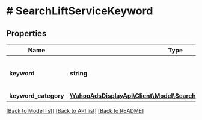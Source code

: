 # # SearchLiftServiceKeyword

## Properties

Name | Type | Description | Notes
------------ | ------------- | ------------- | -------------
**keyword** | **string** | &lt;div lang&#x3D;\&quot;ja\&quot;&gt;キーワードです。&lt;/div&gt; &lt;div lang&#x3D;\&quot;en\&quot;&gt;Keyword. &lt;/div&gt; | [optional]
**keyword_category** | [**\YahooAdsDisplayApi\Client\Model\SearchLiftServiceKeywordCategory**](SearchLiftServiceKeywordCategory.md) |  | [optional]

[[Back to Model list]](../../README.md#models) [[Back to API list]](../../README.md#endpoints) [[Back to README]](../../README.md)
